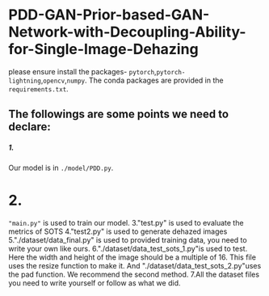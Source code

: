 # PDD-GAN-Prior-based-GAN-Network-with-Decoupling-Ability-for-Single-Image-Dehazing
please ensure install the packages- ```pytorch```,```pytorch-lightning```,```opencv```,```numpy```.
 The conda packages are provided in the ```requirements.txt```.

## The followings are some points we need to declare:
##### 1.
Our model is in ```./model/PDD.py```.
# 2.
```"main.py"``` is used to train our model.
3."test.py" is used to evaluate the metrics of SOTS
4."test2.py" is used to generate dehazed images
5."./dataset/data_final.py" is used to provided training data, you need to write your own like ours.
6."./dataset/data_test_sots_1.py"is used to test. Here the width and height of the image should be a multiple of 16.
    This file uses the resize function to make it. And "./dataset/data_test_sots_2.py"uses the pad function.
    We recommend the second method.
7.All the dataset files you need to write yourself or follow as what we did.
